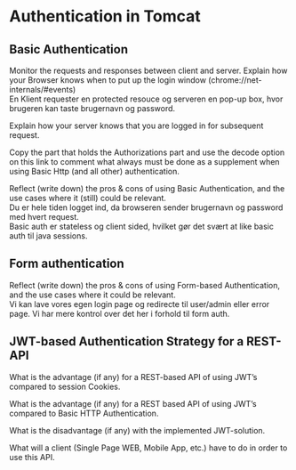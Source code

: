 # Authentication in Tomcat

## Basic Authentication
Monitor the requests and responses between client and server. Explain how your Browser knows when to put up the login window (chrome://net-internals/#events)  
En Klient requester en protected resouce og serveren en pop-up box, hvor brugeren kan taste brugernavn og password.

Explain how your server knows that you are logged in for subsequent request.  


Copy the part that holds the Authorizations part and use the decode option on this link to comment what always must be done as a supplement when using Basic Http (and all other) authentication.  


Reflect (write down) the pros & cons of using Basic Authentication, and the use cases where it (still) could be relevant.  
Du er hele tiden logget ind, da browseren sender brugernavn og password med hvert request.  
Basic auth er stateless og client sided, hvilket gør det svært at like basic auth til java sessions.  

## Form authentication
Reflect (write down) the pros & cons of using Form-based Authentication, and the use cases where it could be relevant.  
Vi kan lave vores egen login page og redirecte til user/admin eller error page. Vi har mere kontrol over det her i forhold til form auth.  

## JWT-based Authentication Strategy for a REST-API
What is the advantage (if any) for a REST-based API of using JWT’s compared to session Cookies. 


What is the advantage (if any) for a REST based API of using JWT’s compared to Basic HTTP Authentication. 


What is the disadvantage (if any) with the implemented JWT-solution.  


What will a client (Single Page WEB, Mobile App, etc.) have to do in order to use this API.  




